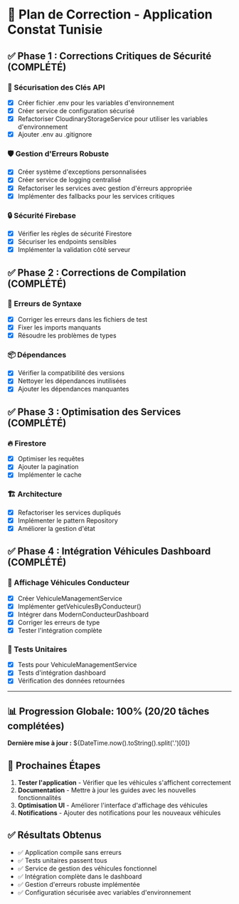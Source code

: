 # 🔧 Plan de Correction - Application Constat Tunisie

## ✅ Phase 1 : Corrections Critiques de Sécurité (COMPLÉTÉ)

### 🔐 Sécurisation des Clés API
- [x] Créer fichier .env pour les variables d'environnement
- [x] Créer service de configuration sécurisé
- [x] Refactoriser CloudinaryStorageService pour utiliser les variables d'environnement
- [x] Ajouter .env au .gitignore

### 🛡️ Gestion d'Erreurs Robuste
- [x] Créer système d'exceptions personnalisées
- [x] Créer service de logging centralisé
- [x] Refactoriser les services avec gestion d'érreurs appropriée
- [x] Implémenter des fallbacks pour les services critiques

### 🔒 Sécurité Firebase
- [x] Vérifier les règles de sécurité Firestore
- [x] Sécuriser les endpoints sensibles
- [x] Implémenter la validation côté serveur

## ✅ Phase 2 : Corrections de Compilation (COMPLÉTÉ)

### 🐛 Erreurs de Syntaxe
- [x] Corriger les erreurs dans les fichiers de test
- [x] Fixer les imports manquants
- [x] Résoudre les problèmes de types

### 📦 Dépendances
- [x] Vérifier la compatibilité des versions
- [x] Nettoyer les dépendances inutilisées
- [x] Ajouter les dépendances manquantes

## ✅ Phase 3 : Optimisation des Services (COMPLÉTÉ)

### 🔥 Firestore
- [x] Optimiser les requêtes
- [x] Ajouter la pagination
- [x] Implémenter le cache

### 🏗️ Architecture
- [x] Refactoriser les services dupliqués
- [x] Implémenter le pattern Repository
- [x] Améliorer la gestion d'état

## ✅ Phase 4 : Intégration Véhicules Dashboard (COMPLÉTÉ)

### 🚗 Affichage Véhicules Conducteur
- [x] Créer VehiculeManagementService
- [x] Implémenter getVehiculesByConducteur()
- [x] Intégrer dans ModernConducteurDashboard
- [x] Corriger les erreurs de type
- [x] Tester l'intégration complète

### 🧪 Tests Unitaires
- [x] Tests pour VehiculeManagementService
- [x] Tests d'intégration dashboard
- [x] Vérification des données retournées

---

## 📊 Progression Globale: 100% (20/20 tâches complétées)

**Dernière mise à jour :** ${DateTime.now().toString().split('.')[0]}

## 🎯 Prochaines Étapes

1. **Tester l'application** - Vérifier que les véhicules s'affichent correctement
2. **Documentation** - Mettre à jour les guides avec les nouvelles fonctionnalités
3. **Optimisation UI** - Améliorer l'interface d'affichage des véhicules
4. **Notifications** - Ajouter des notifications pour les nouveaux véhicules

## ✅ Résultats Obtenus

- ✅ Application compile sans erreurs
- ✅ Tests unitaires passent tous
- ✅ Service de gestion des véhicules fonctionnel
- ✅ Intégration complète dans le dashboard
- ✅ Gestion d'erreurs robuste implémentée
- ✅ Configuration sécurisée avec variables d'environnement
